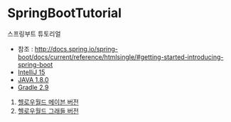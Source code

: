 # SpringBootTutorial
스프링부트 튜토리얼

* 참조 : http://docs.spring.io/spring-boot/docs/current/reference/htmlsingle/#getting-started-introducing-spring-boot
* [IntelliJ 15](https://www.jetbrains.com/idea)
* [JAVA 1.8.0](http://www.oracle.com/technetwork/java/javase/downloads/jdk8-downloads-2133151.html)
* [Gradle 2.9](https://gradle.org)

1. [헬로우월드 메이븐 버전](https://github.com/lky1001/SpringBootTutorial/tree/01_maven_tutorial)
2. [헬로우월드 그래들 버전](https://github.com/lky1001/SpringBootTutorial/tree/01_gradle_tutorial)
